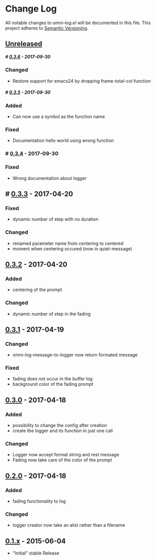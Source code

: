 # Change Log

All notable changes to *omni-log.el* will be documented in this file.
This project adheres to [Semantic Versioning](http://semver.org/).

## [Unreleased][unreleased]
##### # [0.3.6] - 2017-09-30
### Changed
- Restore support for emacs24 by dropping frame-total-col function
##### # [0.3.5] - 2017-09-30
### Added
- Can now use a symbol as the function name
### Fixed
- Documentation hello world using wrong function
### # [0.3.4] - 2017-09-30
### Fixed
- Wrong documentation about logger
## # [0.3.3] - 2017-04-20
### Fixed
- dynamic number of step with no duration
### Changed
- renamed parameter name from centering to centered
- moment when centering occured (now in quiet-message)
## [0.3.2] - 2017-04-20
### Added
- centering of the prompt
### Changed
- dynamic number of step in the fading
## [0.3.1] - 2017-04-19
### Changed
-  omni-log-message-to-logger now return formated message
### Fixed
- fading does not occur in the buffer log
- background color of the fading prompt
## [0.3.0] - 2017-04-18
### Added
- possibility to change the config after creation
- create the logger and its function in just one call
### Changed
- Logger now accept format string and rest message
- Fading now take care of the color of the prompt

## [0.2.0] - 2017-04-18
### Added
- fading functionality to log
### Changed
- logger creator now take an alist rather than a filename

## [0.1.x] - 2015-06-04
- "Initial" stable Release

[unreleased]: https://github.com/AdrieanKhisbe/omni-log.el/compare/v0.3.6...HEAD
[0.3.6]: https://github.com/AdrieanKhisbe/omni-log.el/compare/v0.3.5...v0.3.6
[0.3.5]: https://github.com/AdrieanKhisbe/omni-log.el/compare/v0.3.4...v0.3.5
[0.3.4]: https://github.com/AdrieanKhisbe/omni-log.el/compare/v0.3.3...v0.3.4
[0.3.3]: https://github.com/AdrieanKhisbe/omni-log.el/compare/v0.3.2...v0.3.3
[0.3.2]: https://github.com/AdrieanKhisbe/omni-log.el/compare/v0.3.1...v0.3.2
[0.3.1]: https://github.com/AdrieanKhisbe/omni-log.el/compare/v0.3.0...v0.3.1
[0.3.0]: https://github.com/AdrieanKhisbe/omni-log.el/compare/v0.2.0...v0.3.0
[0.2.0]: https://github.com/AdrieanKhisbe/omni-log.el/compare/v0.1.2....v0.2.0
[0.1.x]: https://github.com/AdrieanKhisbe/omni-log.el/compare/907eb8f....v0.1.2
